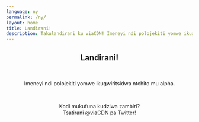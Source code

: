 ```yaml
---
language: ny
permalink: /ny/
layout: home
title: Landirani!
description: Takulandirani ku viaCDN! Imeneyi ndi polojekiti yomwe ikugwiritsidwa ntchito mu alpha. Kodi mukufuna kudziwa zambiri?
---
```


<center>
<h2>Landirani!</h2>
<br/>

<p>
Imeneyi ndi polojekiti yomwe ikugwiritsidwa ntchito mu alpha.
</p>

<br/>

<p>
Kodi mukufuna kudziwa zambiri?
<br/>
Tsatirani <a href="https://twitter.com/viaCDN" target="_blank" rel="noopener">@viaCDN</a> pa Twitter!
</p>

<br/>
</center>
